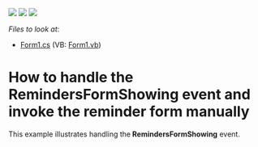 <!-- default badges list -->
![](https://img.shields.io/endpoint?url=https://codecentral.devexpress.com/api/v1/VersionRange/128635119/10.1.4%2B)
[![](https://img.shields.io/badge/Open_in_DevExpress_Support_Center-FF7200?style=flat-square&logo=DevExpress&logoColor=white)](https://supportcenter.devexpress.com/ticket/details/E3000)
[![](https://img.shields.io/badge/📖_How_to_use_DevExpress_Examples-e9f6fc?style=flat-square)](https://docs.devexpress.com/GeneralInformation/403183)
<!-- default badges end -->
<!-- default file list -->
*Files to look at*:

* [Form1.cs](./CS/RemindersFormExample/Form1.cs) (VB: [Form1.vb](./VB/RemindersFormExample/Form1.vb))
<!-- default file list end -->
# How to handle the RemindersFormShowing event and invoke the reminder form manually


<p>This example illustrates handling the<strong> RemindersFormShowing</strong> event.</p>

<br/>


